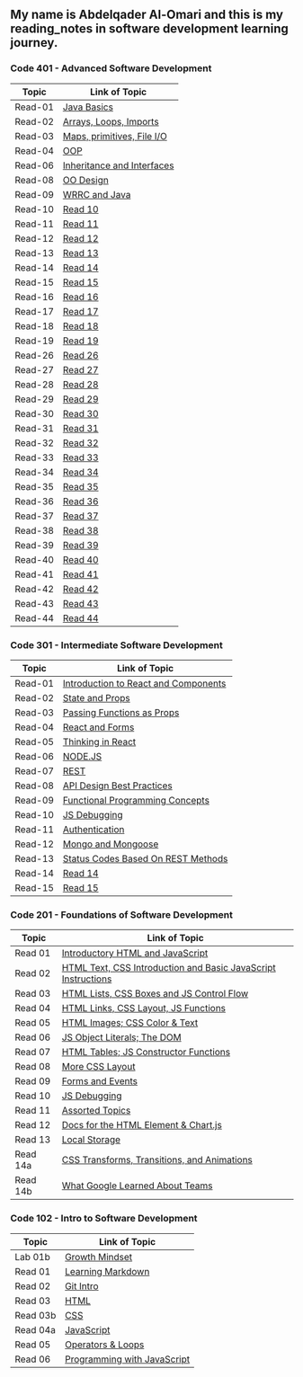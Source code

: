 ## My name is Abdelqader Al-Omari and this is my reading_notes in software development learning journey.

### **Code 401 - Advanced Software Development**

| Topic   | Link of Topic                                                                            |
| ------- | ---------------------------------------------------------------------------------------- |
| Read-01 | [Java Basics](https://abdelqader-alomari.github.io/reading_notes/read_01)                |
| Read-02 | [Arrays, Loops, Imports](https://abdelqader-alomari.github.io/reading_notes/read_02)     |
| Read-03 | [Maps, primitives, File I/O](https://abdelqader-alomari.github.io/reading_notes/read_03) |
| Read-04 | [OOP](https://abdelqader-alomari.github.io/reading_notes/read_04)                        |
| Read-06 | [Inheritance and Interfaces](https://abdelqader-alomari.github.io/reading_notes/read_06) |
| Read-08 | [OO Design](https://abdelqader-alomari.github.io/reading_notes/read_08)                  |
| Read-09 | [WRRC and Java](https://abdelqader-alomari.github.io/reading_notes/read_09)              |
| Read-10 | [Read 10](https://abdelqader-alomari.github.io/reading_notes/read_10)                    |
| Read-11 | [Read 11](https://abdelqader-alomari.github.io/reading_notes/read_11)                    |
| Read-12 | [Read 12](https://abdelqader-alomari.github.io/reading_notes/read_12)                    |
| Read-13 | [Read 13](https://abdelqader-alomari.github.io/reading_notes/read_13)                    |
| Read-14 | [Read 14](https://abdelqader-alomari.github.io/reading_notes/read_14)                    |
| Read-15 | [Read 15](https://abdelqader-alomari.github.io/reading_notes/read_15)                    |
| Read-16 | [Read 16](https://abdelqader-alomari.github.io/reading_notes/read_16)                    |
| Read-17 | [Read 17](https://abdelqader-alomari.github.io/reading_notes/read_17)                    |
| Read-18 | [Read 18](https://abdelqader-alomari.github.io/reading_notes/read_18)                    |
| Read-19 | [Read 19](https://abdelqader-alomari.github.io/reading_notes/read_19)                    |
| Read-26 | [Read 26](https://abdelqader-alomari.github.io/reading_notes/read_26)                    |
| Read-27 | [Read 27](https://abdelqader-alomari.github.io/reading_notes/read_27)                    |
| Read-28 | [Read 28](https://abdelqader-alomari.github.io/reading_notes/read_28)                    |
| Read-29 | [Read 29](https://abdelqader-alomari.github.io/reading_notes/read_29)                    |
| Read-30 | [Read 30](https://abdelqader-alomari.github.io/reading_notes/read_30)                    |
| Read-31 | [Read 31](https://abdelqader-alomari.github.io/reading_notes/read_31)                    |
| Read-32 | [Read 32](https://abdelqader-alomari.github.io/reading_notes/read_32)                    |
| Read-33 | [Read 33](https://abdelqader-alomari.github.io/reading_notes/read_33)                    |
| Read-34 | [Read 34](https://abdelqader-alomari.github.io/reading_notes/read_34)                    |
| Read-35 | [Read 35](https://abdelqader-alomari.github.io/reading_notes/read_35)                    |
| Read-36 | [Read 36](https://abdelqader-alomari.github.io/reading_notes/read_36)                    |
| Read-37 | [Read 37](https://abdelqader-alomari.github.io/reading_notes/read_37)                    |
| Read-38 | [Read 38](https://abdelqader-alomari.github.io/reading_notes/read_38)                    |
| Read-39 | [Read 39](https://abdelqader-alomari.github.io/reading_notes/read_39)                    |
| Read-40 | [Read 40](https://abdelqader-alomari.github.io/reading_notes/read_40)                    |
| Read-41 | [Read 41](https://abdelqader-alomari.github.io/reading_notes/read_41)                    |
| Read-42 | [Read 42](https://abdelqader-alomari.github.io/reading_notes/read_42)                    |
| Read-43 | [Read 43](https://abdelqader-alomari.github.io/reading_notes/read_43)                    |
| Read-44 | [Read 44](https://abdelqader-alomari.github.io/reading_notes/read_44)                    |

### **Code 301 - Intermediate Software Development**

| Topic   | Link of Topic                                                                                       |
| ------- | --------------------------------------------------------------------------------------------------- |
| Read-01 | [Introduction to React and Components](https://abdelqader-alomari.github.io/reading_notes/class-01) |
| Read-02 | [State and Props](https://abdelqader-alomari.github.io/reading_notes/class-02)                      |
| Read-03 | [Passing Functions as Props](https://abdelqader-alomari.github.io/reading_notes/class-03)           |
| Read-04 | [React and Forms](https://abdelqader-alomari.github.io/reading_notes/class-04)                      |
| Read-05 | [Thinking in React](https://abdelqader-alomari.github.io/reading_notes/class-05)                    |
| Read-06 | [NODE.JS](https://abdelqader-alomari.github.io/reading_notes/class-06)                              |
| Read-07 | [REST](https://abdelqader-alomari.github.io/reading_notes/class-07)                                 |
| Read-08 | [API Design Best Practices](https://abdelqader-alomari.github.io/reading_notes/class-08)            |
| Read-09 | [Functional Programming Concepts](https://abdelqader-alomari.github.io/reading_notes/class-09)      |
| Read-10 | [JS Debugging](https://abdelqader-alomari.github.io/reading_notes/class-10)                         |
| Read-11 | [Authentication](https://abdelqader-alomari.github.io/reading_notes/class-11)                       |
| Read-12 | [Mongo and Mongoose](https://abdelqader-alomari.github.io/reading_notes/class-12)                   |
| Read-13 | [Status Codes Based On REST Methods](https://abdelqader-alomari.github.io/reading_notes/class-13)   |
| Read-14 | [Read 14](https://abdelqader-alomari.github.io/reading_notes/class-14)                              |
| Read-15 | [Read 15](https://abdelqader-alomari.github.io/reading_notes/class-15)                              |

### **Code 201 - Foundations of Software Development**

| Topic    | Link of Topic                                                                                                                |
| -------- | ---------------------------------------------------------------------------------------------------------------------------- |
| Read 01  | [Introductory HTML and JavaScript](https://abdelqader-alomari.github.io/reading_notes/read-01)                               |
| Read 02  | [ HTML Text, CSS Introduction and Basic JavaScript Instructions](https://abdelqader-alomari.github.io/reading_notes/read-02) |
| Read 03  | [HTML Lists, CSS Boxes and JS Control Flow](https://abdelqader-alomari.github.io/reading_notes/read-03)                      |
| Read 04  | [HTML Links, CSS Layout, JS Functions](https://abdelqader-alomari.github.io/reading_notes/read-04)                           |
| Read 05  | [HTML Images; CSS Color & Text](https://abdelqader-alomari.github.io/reading_notes/read-05)                                  |
| Read 06  | [JS Object Literals; The DOM](https://abdelqader-alomari.github.io/reading_notes/read-06)                                    |
| Read 07  | [ HTML Tables; JS Constructor Functions](https://abdelqader-alomari.github.io/reading_notes/read-07)                         |
| Read 08  | [More CSS Layout](https://abdelqader-alomari.github.io/reading_notes/read-08)                                                |
| Read 09  | [Forms and Events](https://abdelqader-alomari.github.io/reading_notes/read-09)                                               |
| Read 10  | [JS Debugging](https://abdelqader-alomari.github.io/reading_notes/read-10)                                                   |
| Read 11  | [Assorted Topics](https://abdelqader-alomari.github.io/reading_notes/read-11)                                                |
| Read 12  | [ Docs for the HTML <canvas> Element & Chart.js](https://abdelqader-alomari.github.io/reading_notes/read-12)                 |
| Read 13  | [Local Storage](https://abdelqader-alomari.github.io/reading_notes/read-13)                                                  |
| Read 14a | [CSS Transforms, Transitions, and Animations](https://abdelqader-alomari.github.io/reading_notes/read-14a)                   |
| Read 14b | [What Google Learned About Teams](https://abdelqader-alomari.github.io/reading_notes/read-14b)                               |

### **Code 102 - Intro to Software Development**

| Topic    | Link of Topic                                                                      |
| -------- | ---------------------------------------------------------------------------------- |
| Lab 01b  | [Growth Mindset](https://abdelqader7.github.io/reading-notes/growth-mindset)       |
| Read 01  | [ Learning Markdown](https://abdelqader7.github.io/reading-notes/read-01)          |
| Read 02  | [Git Intro](https://abdelqader7.github.io/reading-notes/read-02)                   |
| Read 03  | [HTML](https://abdelqader7.github.io/reading-notes/read-03)                        |
| Read 03b | [CSS](https://abdelqader7.github.io/reading-notes/read-03b)                        |
| Read 04a | [JavaScript](https://abdelqader7.github.io/reading-notes/read-04a)                 |
| Read 05  | [Operators & Loops](https://abdelqader7.github.io/reading-notes/read-05)           |
| Read 06  | [Programming with JavaScript](https://abdelqader7.github.io/reading-notes/read-06) |
